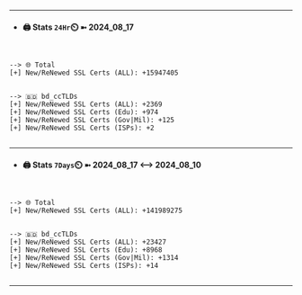 

---
- #### 🖨️ **Stats** `24Hr`⏲️ ➼ 2024_08_17
```console


--> 🌐 Total
[+] New/ReNewed SSL Certs (ALL): +15947405


--> 🇧🇩 bd_ccTLDs
[+] New/ReNewed SSL Certs (ALL): +2369
[+] New/ReNewed SSL Certs (Edu): +974
[+] New/ReNewed SSL Certs (Gov|Mil): +125
[+] New/ReNewed SSL Certs (ISPs): +2


```

---
- #### 🖨️ **Stats** `7Days`⏲️ ➼ 2024_08_17 <--> 2024_08_10
```console


--> 🌐 Total
[+] New/ReNewed SSL Certs (ALL): +141989275


--> 🇧🇩 bd_ccTLDs
[+] New/ReNewed SSL Certs (ALL): +23427
[+] New/ReNewed SSL Certs (Edu): +8968
[+] New/ReNewed SSL Certs (Gov|Mil): +1314
[+] New/ReNewed SSL Certs (ISPs): +14


```

---

